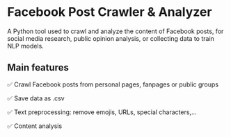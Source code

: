 # Facebook Post Crawler & Analyzer
A Python tool used to crawl and analyze the content of Facebook posts, for social media research, public opinion analysis, or collecting data to train NLP models.

## Main features
✅ Crawl Facebook posts from personal pages, fanpages or public groups

✅ Save data as .csv

✅ Text preprocessing: remove emojis, URLs, special characters,...

✅ Content analysis
